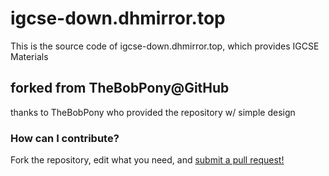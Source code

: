 # igcse-down.dhmirror.top
This is the source code of igcse-down.dhmirror.top, which provides IGCSE Materials

## forked from TheBobPony@GitHub
thanks to TheBobPony who provided the repository w/ simple design

### How can I contribute?
Fork the repository, edit what you need, and [submit a pull request!](https://github.com/devdahyuk/igcse-down/pulls)
